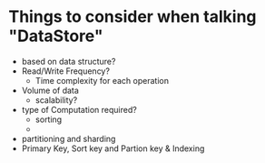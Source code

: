 # Things to consider when talking "DataStore"
 - based on data structure?
 - Read/Write Frequency?
   - Time complexity for each operation
 - Volume of data
   - scalability?
 - type of Computation required?
   - sorting
   - 
 - partitioning and sharding
 - Primary Key, Sort key and Partion key & Indexing
